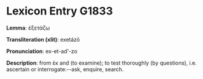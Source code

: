 # Lexicon Entry G1833

**Lemma**: ἐξετάζω

**Transliteration (xlit)**: exetázō

**Pronunciation**: ex-et-ad'-zo

**Description**:
from ἐκ and  (to examine); to test thoroughly (by questions), i.e. ascertain or interrogate:--ask, enquire, search.
